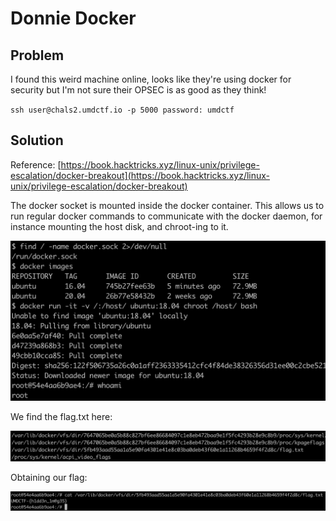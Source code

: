 # Donnie Docker

## Problem

I found this weird machine online, looks like they're using docker for security but I'm not sure their OPSEC is as good as they think!

`ssh user@chals2.umdctf.io -p 5000 password: umdctf`

## Solution

Reference: [https://book.hacktricks.xyz/linux-unix/privilege-escalation/docker-breakout](https://book.hacktricks.xyz/linux-unix/privilege-escalation/docker-breakout)

The docker socket is mounted inside the docker container. This allows us to run regular docker commands to communicate with the docker daemon, for instance mounting the host disk, and chroot-ing to it.

![](../.gitbook/assets/c7528aa4310c4a93a24f50030a095b99.png)

We find the flag.txt here:

![](../.gitbook/assets/e6622d51ec1544c7a0ab64aea01c2e0a.png)

Obtaining our flag:

![](../.gitbook/assets/24414c46e6934d4f809843f527c47d2b.png)

